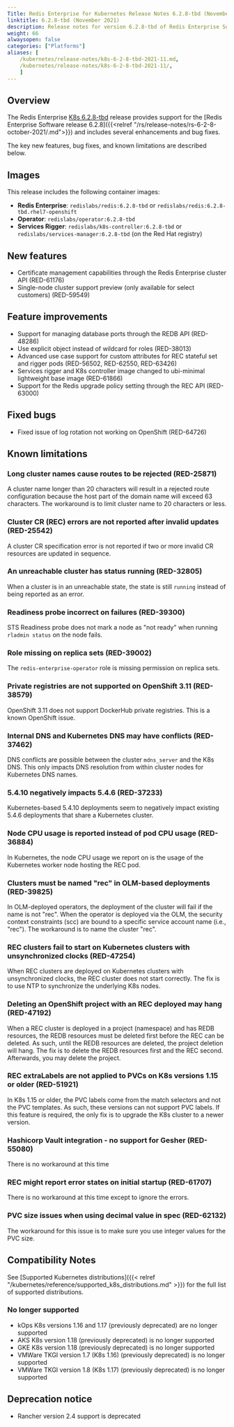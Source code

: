 ```yaml
---
Title: Redis Enterprise for Kubernetes Release Notes 6.2.8-tbd (November 2021)
linktitle: 6.2.8-tbd (November 2021)
description: Release notes for version 6.2.8-tbd of Redis Enterprise Software for Kubernetes. 
weight: 66
alwaysopen: false
categories: ["Platforms"]
aliases: [
    /kubernetes/release-notes/k8s-6-2-8-tbd-2021-11.md,
    /kubernetes/release-notes/k8s-6-2-8-tbd-2021-11/,
    ]
---
```

## Overview

The Redis Enterprise [K8s 6.2.8-tbd](https://github.com/RedisLabs/redis-enterprise-k8s-docs/releases/tag/v6.2.8-tbd) release provides support for the [Redis Enterprise Software release 6.2.8]({{<relref "/rs/release-notes/rs-6-2-8-october-2021/.md">}}) and includes several enhancements and bug fixes.

The key new features, bug fixes, and known limitations are described below.

## Images

This release includes the following container images:

* **Redis Enterprise**: `redislabs/redis:6.2.8-tbd` or  `redislabs/redis:6.2.8-tbd.rhel7-openshift`
* **Operator**: `redislabs/operator:6.2.8-tbd`
* **Services Rigger**: `redislabs/k8s-controller:6.2.8-tbd` or `redislabs/services-manager:6.2.8-tbd` (on the Red Hat registry)

## New features

* Certificate management capabilities through the Redis Enterprise cluster API (RED-61176)
* Single-node cluster support preview (only available for select customers) (RED-59549)

## Feature improvements

* Support for managing database ports through the REDB API (RED-48286)
* Use explicit object instead of wildcard for roles (RED-38013)
* Advanced use case support for custom attributes for REC stateful set and rigger pods (RED-56502, RED-62550, RED-63426)
* Services rigger and K8s controller image changed to ubi-minimal lightweight base image (RED-61866)
* Support for the Redis upgrade policy setting through the REC API (RED-63000)

## Fixed bugs

* Fixed issue of log rotation not working on OpenShift (RED-64726)

## Known limitations


### Long cluster names cause routes to be rejected  (RED-25871)

A cluster name longer than 20 characters will result in a rejected route configuration because the host part of the domain name will exceed 63 characters. The workaround is to limit cluster name to 20 characters or less.

### Cluster CR (REC) errors are not reported after invalid updates (RED-25542)

A cluster CR specification error is not reported if two or more invalid CR resources are updated in sequence.

### An unreachable cluster has status running (RED-32805)

When a cluster is in an unreachable state, the state is still `running` instead of being reported as an error.

### Readiness probe incorrect on failures (RED-39300)

STS Readiness probe does not mark a node as "not ready" when running `rladmin status` on the node fails.

### Role missing on replica sets (RED-39002)

The `redis-enterprise-operator` role is missing permission on replica sets.

### Private registries are not supported on OpenShift 3.11 (RED-38579)

OpenShift 3.11 does not support DockerHub private registries. This is a known OpenShift issue.

### Internal DNS and Kubernetes DNS may have conflicts (RED-37462)

DNS conflicts are possible between the cluster `mdns_server` and the K8s DNS. This only impacts DNS resolution from within cluster nodes for Kubernetes DNS names.

### 5.4.10 negatively impacts 5.4.6 (RED-37233)

Kubernetes-based 5.4.10 deployments seem to negatively impact existing 5.4.6 deployments that share a Kubernetes cluster.

### Node CPU usage is reported instead of pod CPU usage (RED-36884)

In Kubernetes, the node CPU usage we report on is the usage of the Kubernetes worker node hosting the REC pod.

### Clusters must be named "rec" in OLM-based deployments (RED-39825)

In OLM-deployed operators, the deployment of the cluster will fail if the name is not "rec". When the operator is deployed via the OLM, the security context constraints (scc) are bound to a specific service account name (i.e., "rec"). The workaround is to name the cluster "rec".

### REC clusters fail to start on Kubernetes clusters with unsynchronized clocks (RED-47254)

When REC clusters are deployed on Kubernetes clusters with unsynchronized clocks, the REC cluster does not start correctly. The fix is to use NTP to synchronize the underlying K8s nodes.

### Deleting an OpenShift project with an REC deployed may hang (RED-47192)

When a REC cluster is deployed in a project (namespace) and has REDB resources, the
REDB resources must be deleted first before the REC can be deleted. As such, until the
REDB resources are deleted, the project deletion will hang. The fix is to delete the
REDB resources first and the REC second. Afterwards, you may delete the project.

### REC extraLabels are not applied to PVCs on K8s versions 1.15 or older (RED-51921)

In K8s 1.15 or older, the PVC labels come from the match selectors and not the
PVC templates. As such, these versions can not support PVC labels. If this feature
is required, the only fix is to upgrade the K8s cluster to a newer version.

### Hashicorp Vault integration - no support for Gesher (RED-55080)

There is no workaround at this time

### REC might report error states on initial startup (RED-61707)

There is no workaround at this time except to ignore the errors.

### PVC size issues when using decimal value in spec (RED-62132)

The workaround for this issue is to make sure you use integer values for the PVC size.

## Compatibility Notes

See [Supported Kubernetes distributions]({{< relref "/kubernetes/reference/supported_k8s_distributions.md" >}}) for the full list of supported distributions.


### No longer supported

* kOps K8s versions 1.16 and 1.17 (previously deprecated) are no longer supported
* AKS K8s version 1.18 (previously deprecated) is no longer supported
* GKE K8s version 1.18 (previously deprecated) is no longer supported
* VMWare TKGI version 1.7 (K8s 1.16) (previously deprecated) is no longer supported
* VMWare TKGI version 1.8 (K8s 1.17) (previously deprecated) is no longer supported

## Deprecation notice

* Rancher version 2.4 support is deprecated
